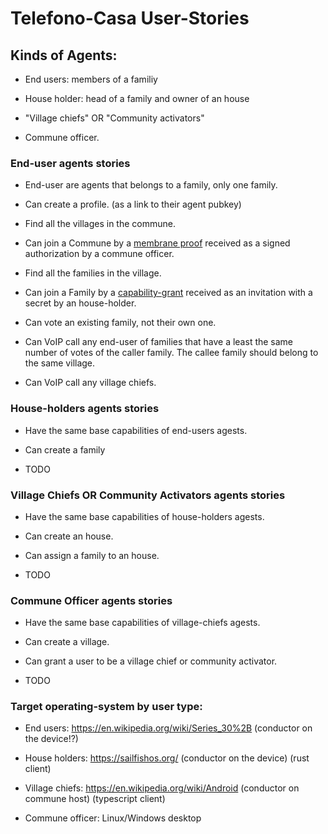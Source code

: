 
# Telefono-Casa User-Stories

## Kinds of Agents:

- End users: members of a familiy

- House holder: head of a family and owner of an house

- "Village chiefs" OR "Community activators"

- Commune officer.

### End-user agents stories

- End-user are agents that belongs to a family, only one family.

- Can create a profile. (as a link to their agent pubkey)

- Find all the villages in the commune.

- Can join a Commune by a [membrane proof](https://developer.holochain.org/resources/glossary/#membrane-proof) received as a signed authorization by a commune officer.

- Find all the families in the village.

- Can join a Family by a [capability-grant](https://developer.holochain.org/resources/glossary/#capability-grant) received as an invitation with a secret by an house-holder.

- Can vote an existing family, not their own one.

- Can VoIP call any end-user of families that have a least the same number of votes of the caller family. The callee family should belong to the same village.

- Can VoIP call any village chiefs.

### House-holders agents stories

- Have the same base capabilities of end-users agests.

- Can create a family

- TODO

### Village Chiefs OR Community Activators agents stories

- Have the same base capabilities of house-holders agests.

- Can create an house.

- Can assign a family to an house.

- TODO

### Commune Officer agents stories

- Have the same base capabilities of village-chiefs agests.

- Can create a village.

- Can grant a user to be a village chief or community activator.

- TODO

### Target operating-system by user type:

- End users: https://en.wikipedia.org/wiki/Series_30%2B (conductor on the device!?)

- House holders: https://sailfishos.org/ (conductor on the device) (rust client)

- Village chiefs: https://en.wikipedia.org/wiki/Android (conductor on commune host) (typescript client)

- Commune officer: Linux/Windows desktop
